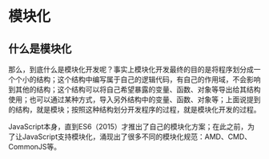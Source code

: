 # 模块化

## 什么是模块化

那么，到底什么是模块化开发呢？事实上模块化开发最终的目的是将程序划分成一个个小的结构；这个结构中编写属于自己的逻辑代码，有自己的作用域，不会影响到其他的结构；这个结构可以将自己希望暴露的变量、函数、对象等导出给其结构使用；也可以通过某种方式，导入另外结构中的变量、函数、对象等；上面说提到的结构，就是模块；按照这种结构划分开发程序的过程，就是模块化开发的过程。

JavaScript本身，直到ES6（2015）才推出了自己的模块化方案；在此之前，为了让JavaScript支持模块化，涌现出了很多不同的模块化规范：AMD、CMD、CommonJS等。

